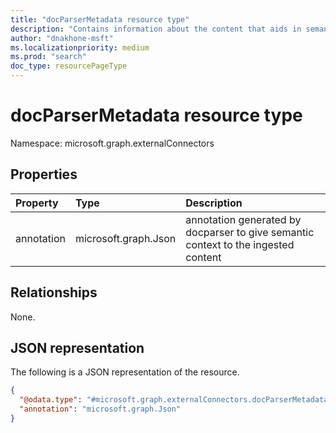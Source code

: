 ```yaml
---
title: "docParserMetadata resource type"
description: "Contains information about the content that aids in semantic search, as generated by Docparser"
author: "dnakhone-msft"
ms.localizationpriority: medium
ms.prod: "search"
doc_type: resourcePageType
---
```


# docParserMetadata resource type

Namespace: microsoft.graph.externalConnectors

## Properties
|Property|Type|Description|
|:---|:---|:---|
|annotation|microsoft.graph.Json|annotation generated by docparser to give semantic context to the ingested content|

## Relationships
None.

## JSON representation
The following is a JSON representation of the resource.
<!-- {
  "blockType": "resource",
  "@odata.type": "microsoft.graph.externalConnectors.docParserMetadata"
}
-->
``` json
{
  "@odata.type": "#microsoft.graph.externalConnectors.docParserMetadata",
  "annotation": "microsoft.graph.Json"
}
```